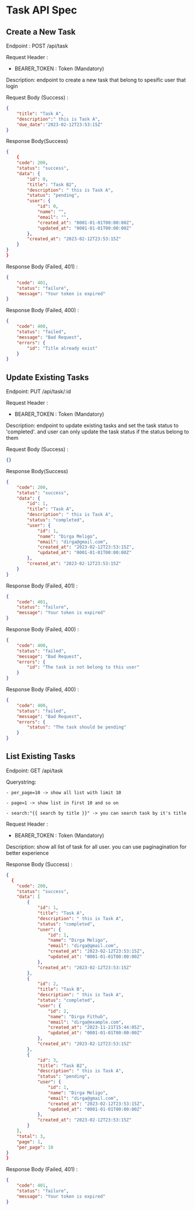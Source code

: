 # Task API Spec

## Create a New Task
Endpoint : POST /api/task

Request Header :

- BEARER_TOKEN : Token (Mandatory) 

Description: endpoint to create a new task that belong to spesific user that login

Request Body (Success) :

```json
{
    "title": "Task A", 
    "description":" this is Task A", 
    "due_date":"2023-02-12T23:53:15Z"
}
```

Response Body(Success)

```json
{
    {
    "code": 200,
    "status": "success",
    "data": {
        "id": 0,
        "title": "Task B2",
        "description": " this is Task A",
        "status": "pending",
        "user": {
            "id": 0,
            "name": "",
            "email": "",
            "created_at": "0001-01-01T00:00:00Z",
            "updated_at": "0001-01-01T00:00:00Z"
        },
        "created_at": "2023-02-12T23:53:15Z"
    }
}
}
```

Response Body (Failed, 401) :

```json
{
    "code": 401,
    "status": "failure",
    "message": "Your token is expired"
}
```

Response Body (Failed, 400) :
```json
{
    "code": 400,
    "status": "failed",
    "message": "Bad Request",
    "errors": {
        "id": "Title already exist"
    }
}
```

## Update Existing Tasks
Endpoint: PUT /api/task/:id

Request Header :

- BEARER_TOKEN : Token (Mandatory) 

Description: endpoint to update existing tasks and set the task status to 'completed'. and user can only update the task status if the status belong to them

Request Body (Success) :

```json
{}
```

Response Body(Success)

```json
{
    "code": 200,
    "status": "success",
    "data": {
        "id": 1,
        "title": "Task A",
        "description": " this is Task A",
        "status": "completed",
        "user": {
            "id": 1,
            "name": "Dirga Meligo",
            "email": "dirga@gmail.com",
            "created_at": "2023-02-12T23:53:15Z",
            "updated_at": "0001-01-01T00:00:00Z"
        },
        "created_at": "2023-02-12T23:53:15Z"
    }
}
```

Response Body (Failed, 401) :

```json
{
    "code": 401,
    "status": "failure",
    "message": "Your token is expired"
}
```

Response Body (Failed, 400) :

```json
{
    "code": 400,
    "status": "failed",
    "message": "Bad Request",
    "errors": {
        "id": "The task is not belong to this user"
    }
}
```
Response Body (Failed, 400) :

```json
{
    "code": 400,
    "status": "failed",
    "message": "Bad Request",
    "errors": {
        "status": "The task should be pending"
    }
}
```


## List Existing Tasks
Endpoint: GET /api/task

Querystring:

    - per_page=10 -> show all list with limit 10

    - page=1 -> show list in first 10 and so on

    - search:"{{ search by title }}" -> you can search task by it's title

Request Header :

- BEARER_TOKEN : Token (Mandatory) 

Description: show all list of task for all user. you can use paginagination for better experience

Response Body (Success) :

```json
{
  {
    "code": 200,
    "status": "success",
    "data": [
        {
            "id": 1,
            "title": "Task A",
            "description": " this is Task A",
            "status": "completed",
            "user": {
                "id": 1,
                "name": "Dirga Meligo",
                "email": "dirga@gmail.com",
                "created_at": "2023-02-12T23:53:15Z",
                "updated_at": "0001-01-01T00:00:00Z"
            },
            "created_at": "2023-02-12T23:53:15Z"
        },
        {
            "id": 2,
            "title": "Task B",
            "description": " this is Task A",
            "status": "completed",
            "user": {
                "id": 2,
                "name": "Dirga Fithub",
                "email": "dirga@example.com",
                "created_at": "2023-11-21T15:44:05Z",
                "updated_at": "0001-01-01T00:00:00Z"
            },
            "created_at": "2023-02-12T23:53:15Z"
        },
        {
            "id": 3,
            "title": "Task B2",
            "description": " this is Task A",
            "status": "pending",
            "user": {
                "id": 1,
                "name": "Dirga Meligo",
                "email": "dirga@gmail.com",
                "created_at": "2023-02-12T23:53:15Z",
                "updated_at": "0001-01-01T00:00:00Z"
            },
            "created_at": "2023-02-12T23:53:15Z"
        }
    ],
    "total": 3,
    "page": 1,
    "per_page": 10
}
}
```

Response Body (Failed, 401) :

```json
{
    "code": 401,
    "status": "failure",
    "message": "Your token is expired"
}
```